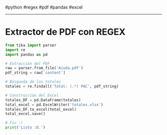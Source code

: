 #python #regex #pdf #pandas #excel

----
# Extractor de PDF con REGEX
```python
from tika import parser
import re
import pandas as pd

# Extracción del PDF
raw = parser.from_file('Aiuda.pdf')
pdf_string = raw['content']

# Búsqueda de los totales
totales = re.findall('Total: (.*) PAC', pdf_string)

# Construcción del Excel
totales_DF = pd.DataFrame(totales)
total_excel = pd.ExcelWriter('totales.xlsx')
totales_DF.to_excel(total_excel)
total_excel.save()

# Fin :)
print('Listo :D.')
```